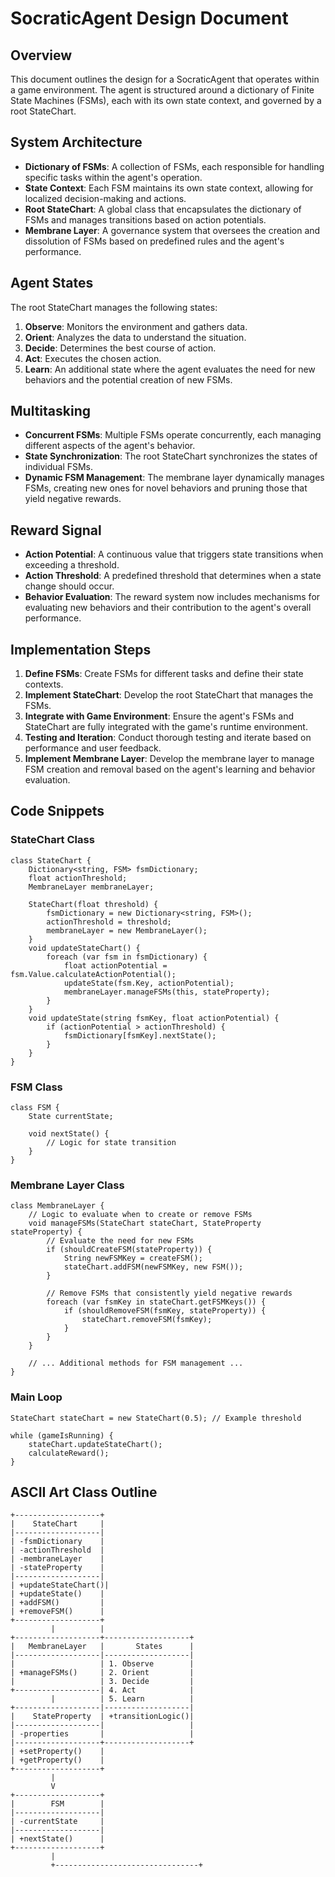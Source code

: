 # SocraticAgent Design Document

## Overview
This document outlines the design for a SocraticAgent that operates within a game environment. The agent is structured around a dictionary of Finite State Machines (FSMs), each with its own state context, and governed by a root StateChart.

## System Architecture
- **Dictionary of FSMs**: A collection of FSMs, each responsible for handling specific tasks within the agent's operation.
- **State Context**: Each FSM maintains its own state context, allowing for localized decision-making and actions.
- **Root StateChart**: A global class that encapsulates the dictionary of FSMs and manages transitions based on action potentials.
- **Membrane Layer**: A governance system that oversees the creation and dissolution of FSMs based on predefined rules and the agent's performance.

## Agent States
The root StateChart manages the following states:
1. **Observe**: Monitors the environment and gathers data.
2. **Orient**: Analyzes the data to understand the situation.
3. **Decide**: Determines the best course of action.
4. **Act**: Executes the chosen action.
5. **Learn**: An additional state where the agent evaluates the need for new behaviors and the potential creation of new FSMs.

## Multitasking
- **Concurrent FSMs**: Multiple FSMs operate concurrently, each managing different aspects of the agent's behavior.
- **State Synchronization**: The root StateChart synchronizes the states of individual FSMs.
- **Dynamic FSM Management**: The membrane layer dynamically manages FSMs, creating new ones for novel behaviors and pruning those that yield negative rewards.

## Reward Signal
- **Action Potential**: A continuous value that triggers state transitions when exceeding a threshold.
- **Action Threshold**: A predefined threshold that determines when a state change should occur.
- **Behavior Evaluation**: The reward system now includes mechanisms for evaluating new behaviors and their contribution to the agent's overall performance.

## Implementation Steps
1. **Define FSMs**: Create FSMs for different tasks and define their state contexts.
2. **Implement StateChart**: Develop the root StateChart that manages the FSMs.
3. **Integrate with Game Environment**: Ensure the agent's FSMs and StateChart are fully integrated with the game's runtime environment.
4. **Testing and Iteration**: Conduct thorough testing and iterate based on performance and user feedback.
5. **Implement Membrane Layer**: Develop the membrane layer to manage FSM creation and removal based on the agent's learning and behavior evaluation.

## Code Snippets

### StateChart Class
```plaintext
class StateChart {
    Dictionary<string, FSM> fsmDictionary;
    float actionThreshold;
    MembraneLayer membraneLayer;

    StateChart(float threshold) {
        fsmDictionary = new Dictionary<string, FSM>();
        actionThreshold = threshold;
        membraneLayer = new MembraneLayer();
    }
    void updateStateChart() {
        foreach (var fsm in fsmDictionary) {
            float actionPotential = fsm.Value.calculateActionPotential();
            updateState(fsm.Key, actionPotential);
            membraneLayer.manageFSMs(this, stateProperty);
        }
    }
    void updateState(string fsmKey, float actionPotential) {
        if (actionPotential > actionThreshold) {
            fsmDictionary[fsmKey].nextState();
        }
    }
}
```

### FSM Class
```plaintext
class FSM {
    State currentState;

    void nextState() {
        // Logic for state transition
    }
}
```

### Membrane Layer Class
```plaintext
class MembraneLayer {
    // Logic to evaluate when to create or remove FSMs
    void manageFSMs(StateChart stateChart, StateProperty stateProperty) {
        // Evaluate the need for new FSMs
        if (shouldCreateFSM(stateProperty)) {
            String newFSMKey = createFSM();
            stateChart.addFSM(newFSMKey, new FSM());
        }

        // Remove FSMs that consistently yield negative rewards
        foreach (var fsmKey in stateChart.getFSMKeys()) {
            if (shouldRemoveFSM(fsmKey, stateProperty)) {
                stateChart.removeFSM(fsmKey);
            }
        }
    }

    // ... Additional methods for FSM management ...
}
```

### Main Loop
```plaintext
StateChart stateChart = new StateChart(0.5); // Example threshold

while (gameIsRunning) {
    stateChart.updateStateChart();
    calculateReward();
}
```

## ASCII Art Class Outline

```
+-------------------+
|    StateChart     |
|-------------------|
| -fsmDictionary    |
| -actionThreshold  |
| -membraneLayer    |
| -stateProperty    |
|-------------------|
| +updateStateChart()|
| +updateState()    |
| +addFSM()         |
| +removeFSM()      |
+-------------------+
         |          |
+-------------------+-------------------+
|   MembraneLayer   |       States      |
|-------------------|-------------------|
|                   | 1. Observe        |
| +manageFSMs()     | 2. Orient         |
|                   | 3. Decide         |
+-------------------| 4. Act            |
         |          | 5. Learn          |
+-------------------|-------------------|
|    StateProperty  | +transitionLogic()|
|-------------------|                   |
| -properties       |                   |
|-------------------+-------------------+
| +setProperty()    |
| +getProperty()    |
+-------------------+
         |
         V
+-------------------+
|        FSM        |
|-------------------|
| -currentState     |
|-------------------|
| +nextState()      |
+-------------------+
         |
         +--------------------------------+
```
